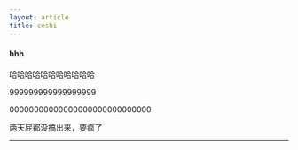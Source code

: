 ```yaml
---
layout: article
title: ceshi
---
```


#### hhh

哈哈哈哈哈哈哈哈哈哈哈





999999999999999999





00000000000000000000000000000











两天屁都没搞出来，要疯了







--------------------
